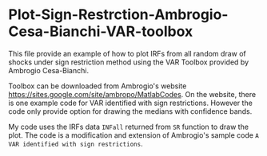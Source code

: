 # Plot-Sign-Restrction-Ambrogio-Cesa-Bianchi-VAR-toolbox

This file provide an example of how to plot IRFs from all random draw of shocks under sign restriction method using the VAR Toolbox provided by Ambrogio Cesa-Bianchi. 

Toolbox can be downloaded from Ambrogio's website https://sites.google.com/site/ambropo/MatlabCodes. On the website, there is one example code for VAR identified with sign restrictions. However the code only provide option for drawing the medians with confidence bands. 

My code uses the IRFs data `INFall` returned from `SR` function to draw the plot. The code is a modification and extension of Ambrogio's sample code `A VAR identified with sign restrictions`. 
